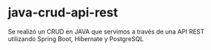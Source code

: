 # java-crud-api-rest
Se realizó un CRUD en JAVA que servimos a través de una API REST utilizando Spring Boot, Hibernate y PostgreSQL
